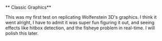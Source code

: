 ** Classic Graphics**
 
 This was my first test on replicating Wolfenstein 3D's graphics. I think it went alright,
 I have to admit it was super fun figuring it out, and seeing effects like hitbox detection,
 and the fisheye problem in real-time. I will polish this later.